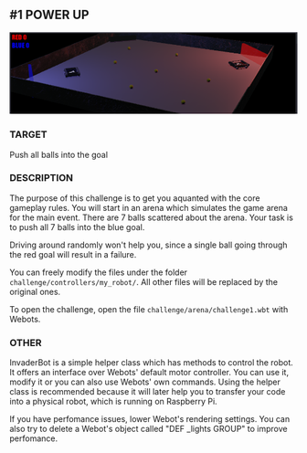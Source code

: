 ## #1 POWER UP

![Challenge 1](img/webots_1.png "Webots Challenge 1")


### TARGET

Push all balls into the goal

### DESCRIPTION

The purpose of this challenge is to get you aquanted with the core
gameplay rules. You will start in an arena which simulates the game
arena for the main event. There are 7 balls scattered about the 
arena. Your task is to push all 7 balls into the blue goal.

Driving around randomly won't help you, since a single ball going through 
the red goal will result in a failure.

You can freely modify the files under the folder `challenge/controllers/my_robot/`.
All other files will be replaced by the original ones.

To open the challenge, open the file `challenge/arena/challenge1.wbt` with Webots.

### OTHER

InvaderBot is a simple helper class which has methods to control the robot.
It offers an interface over Webots' default motor controller.
You can use it, modify it or you can also use Webots' own commands.
Using the helper class is recommended because it will later help you to
transfer your code into a physical robot, which is running on Raspberry Pi.

If you have perfomance issues, lower Webot's rendering settings. You can also
try to delete a Webot's object called "DEF \_lights GROUP" to improve perfomance.
